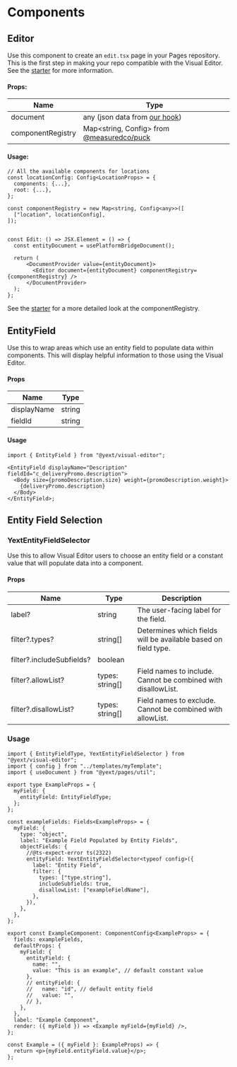 # Components

## Editor

Use this component to create an `edit.tsx` page in your Pages repository. This is the first step
in making your repo compatible with the Visual Editor. See the [starter](https://github.com/YextSolutions/pages-visual-editor-starter) for more
information.

#### Props:

| Name              | Type                                                                                 |
| ----------------- | ------------------------------------------------------------------------------------ |
| document          | any (json data from [our hook](../hooks/README.md#usePlatformBridgeDocument))        |
| componentRegistry | Map<string, Config<any>> from [@measuredco/puck](https://github.com/measuredco/puck) |

#### Usage:

```tsx
// All the available components for locations
const locationConfig: Config<LocationProps> = {
  components: {...},
  root: {...},
};

const componentRegistry = new Map<string, Config<any>>([
  ["location", locationConfig],
]);


const Edit: () => JSX.Element = () => {
  const entityDocument = usePlatformBridgeDocument();

  return (
      <DocumentProvider value={entityDocument}>
        <Editor document={entityDocument} componentRegistry={componentRegistry} />
      </DocumentProvider>
  );
};
```

See the [starter](https://github.com/YextSolutions/pages-visual-editor-starter) for a more detailed look at the componentRegistry.

## EntityField

Use this to wrap areas which use an entity field to populate data within components. This will
display helpful information to those using the Visual Editor.

#### Props

| Name        | Type   |
| ----------- | ------ |
| displayName | string |
| fieldId     | string |

#### Usage

```tsx
import { EntityField } from "@yext/visual-editor";

<EntityField displayName="Description" fieldId="c_deliveryPromo.description">
  <Body size={promoDescription.size} weight={promoDescription.weight}>
    {deliveryPromo.description}
  </Body>
</EntityField>;
```

## Entity Field Selection

### YextEntityFieldSelector

Use this to allow Visual Editor users to choose an entity field or a constant value that will populate data into a component.

#### Props

| Name                      | Type            | Description                                                    |
| ------------------------- | --------------- | -------------------------------------------------------------- |
| label?                    | string          | The user-facing label for the field.                           |
| filter?.types?            | string[]        | Determines which fields will be available based on field type. |
| filter?.includeSubfields? | boolean         |                                                                |
| filter?.allowList?        | types: string[] | Field names to include. Cannot be combined with disallowList.  |
| filter?.disallowList?     | types: string[] | Field names to exclude. Cannot be combined with allowList.     |

### Usage

```tsx
import { EntityFieldType, YextEntityFieldSelector } from "@yext/visual-editor";
import { config } from "../templates/myTemplate";
import { useDocument } from "@yext/pages/util";

export type ExampleProps = {
  myField: {
    entityField: EntityFieldType;
  };
};

const exampleFields: Fields<ExampleProps> = {
  myField: {
    type: "object",
    label: "Example Field Populated by Entity Fields",
    objectFields: {
      //@ts-expect-error ts(2322)
      entityField: YextEntityFieldSelector<typeof config>({
        label: "Entity Field",
        filter: {
          types: ["type.string"],
          includeSubfields: true,
          disallowList: ["exampleFieldName"],
        },
      }),
    },
  },
};

export const ExampleComponent: ComponentConfig<ExampleProps> = {
  fields: exampleFields,
  defaultProps: {
    myField: {
      entityField: {
        name: "",
        value: "This is an example", // default constant value
      },
      // entityField: {
      //   name: "id", // default entity field
      //   value: "",
      // },
    },
  },
  label: "Example Component",
  render: ({ myField }) => <Example myField={myField} />,
};

const Example = ({ myField }: ExampleProps) => {
  return <p>{myField.entityField.value}</p>;
};
```
